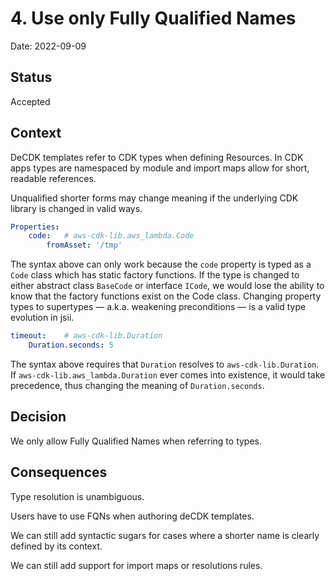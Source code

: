 # 4. Use only Fully Qualified Names

Date: 2022-09-09

## Status

Accepted

## Context

DeCDK templates refer to CDK types when defining Resources. In CDK apps types
are namespaced by module and import maps allow for short, readable references.

Unqualified shorter forms may change meaning if the underlying CDK library is
changed in valid ways.


```yaml
Properties:
    code:   # aws-cdk-lib.aws_lambda.Code
        fromAsset: '/tmp'
```

The syntax above can only work because the `code` property is typed as a `Code`
class which has static factory functions. If the type is changed to either
abstract class `BaseCode` or interface `ICode`, we would lose the ability to
know that the factory functions exist on the Code class. Changing property types
to supertypes — a.k.a. weakening preconditions — is a valid type evolution in
jsii.

```yaml
timeout:    # aws-cdk-lib.Duration
    Duration.seconds: 5
```

The syntax above requires that `Duration` resolves to `aws-cdk-lib.Duration`. If
`aws-cdk-lib.aws_lambda.Duration` ever comes into existence, it would take
precedence, thus changing the meaning of `Duration.seconds`.

## Decision

We only allow Fully Qualified Names when referring to types.

## Consequences

Type resolution is unambiguous.

Users have to use FQNs when authoring deCDK templates.

We can still add syntactic sugars for cases where a shorter name is clearly
defined by its context.

We can still add support for import maps or resolutions rules.
